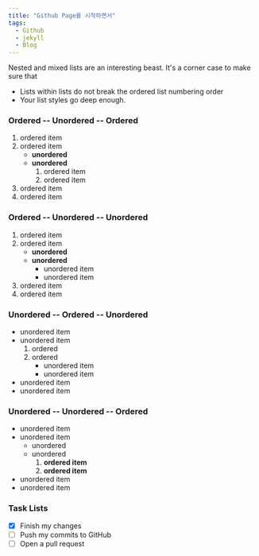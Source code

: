 ```yaml
---
title: "Github Page를 시작하면서"
tags:
  - Github
  - jekyll
  - Blog
---
```


Nested and mixed lists are an interesting beast. It's a corner case to make sure that

* Lists within lists do not break the ordered list numbering order
* Your list styles go deep enough.

### Ordered -- Unordered -- Ordered

1. ordered item
2. ordered item 
   * **unordered**
   * **unordered** 
     1. ordered item
     2. ordered item
3. ordered item
4. ordered item

### Ordered -- Unordered -- Unordered

1. ordered item
2. ordered item 
   * **unordered**
   * **unordered** 
     * unordered item
     * unordered item
3. ordered item
4. ordered item

### Unordered -- Ordered -- Unordered

* unordered item
* unordered item 
  1. ordered
  2. ordered 
     * unordered item
     * unordered item
* unordered item
* unordered item

### Unordered -- Unordered -- Ordered

* unordered item
* unordered item 
  * unordered
  * unordered 
    1. **ordered item**
    2. **ordered item**
* unordered item
* unordered item

### Task Lists

- [x] Finish my changes
- [ ] Push my commits to GitHub
- [ ] Open a pull request